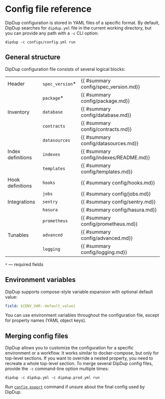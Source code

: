 # Config file reference

DipDup configuration is stored in YAML files of a specific format. By default, DipDup searches for `dipdup.yml` file in the current working directory, but you can provide any path with a `-c` CLI option:

```shell
dipdup -c configs/config.yml run
```

## General structure

DipDup configuration file consists of several logical blocks:

| | | |
|-|-|-|
| Header               | `spec_version`* | {{ #summary config/spec_version.md}} |
|                      | `package`*      | {{ #summary config/package.md}} |
| Inventory            | `database`      | {{ #summary config/database.md}} |
|                      | `contracts`     | {{ #summary config/contracts.md}} |
|                      | `datasources`   | {{ #summary config/datasources.md}} |
| Index definitions    | `indexes`       | {{ #summary config/indexes/README.md}} |
|                      | `templates`     | {{ #summary config/templates.md}} |
| Hook definitions     | `hooks`         | {{ #summary config/hooks.md}} |
|                      | `jobs`          | {{ #summary config/jobs.md}} |
| Integrations         | `sentry`        | {{ #summary config/sentry.md}} |
|                      | `hasura`        | {{ #summary config/hasura.md}} |
|                      | `prometheus`    | {{ #summary config/prometheus.md}} |
| Tunables             | `advanced`      | {{ #summary config/advanced.md}} |
|                      | `logging`       | {{ #summary config/logging.md}} |

`*`  — required fields

## Environment variables

DipDup supports compose-style variable expansion with optional default value:

```yaml
field: ${ENV_VAR:-default_value}
```

You can use environment variables throughout the configuration file, except for property names (YAML object keys).

## Merging config files

DipDup allows you to customize the configuration for a specific environment or a workflow. It works similar to docker-compose, but only for top-level sections. If you want to override a nested property, you need to recreate a whole top-level section. To merge several DipDup config files, provide the `-c` command-line option multiple times:

```shell
dipdup -c dipdup.yml -c dipdup.prod.yml run
```

Run [`config export`](../cli-reference.md#dipdup-config-export) command if unsure about the final config used by DipDup.
